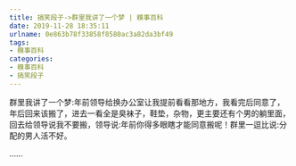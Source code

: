 ```yaml
---
title: 搞笑段子->群里我讲了一个梦 | 糗事百科
date: 2019-11-28 18:35:11
urlname: 0e863b78f33858f8580ac3a82da3bf49
tags: 
- 糗事百科
categories:
- 糗事百科
- 搞笑段子
---
```

群里我讲了一个梦:年前领导给换办公室让我提前看看那地方，我看完后同意了，年后回来该搬了，进去一看全是臭袜子，鞋垫，杂物，更主要还有个男的躺里面，回去给领导说我不要搬，领导说:年前你得多眼瞎才能同意搬呢！群里一逗比说:分配的男人活不好。

……


